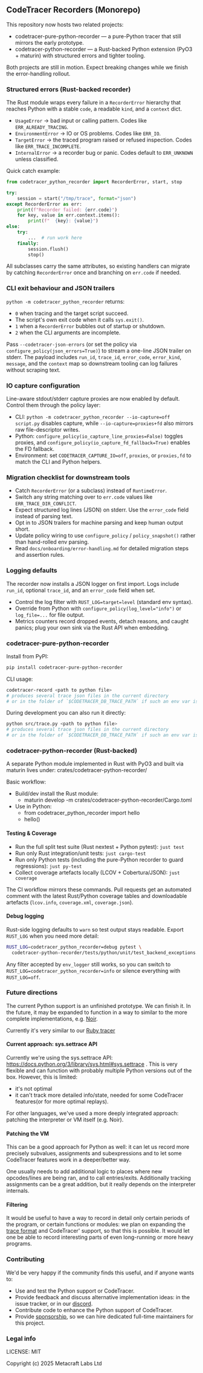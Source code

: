 ## CodeTracer Recorders (Monorepo)

This repository now hosts two related projects:

- codetracer-pure-python-recorder — a pure-Python tracer that still mirrors the early prototype.
- codetracer-python-recorder — a Rust-backed Python extension (PyO3 + maturin) with structured errors and tighter tooling.

Both projects are still in motion. Expect breaking changes while we finish the error-handling rollout.

### Structured errors (Rust-backed recorder)

The Rust module wraps every failure in a `RecorderError` hierarchy that reaches Python with a stable `code`, a readable `kind`, and a `context` dict.

- `UsageError` → bad input or calling pattern. Codes like `ERR_ALREADY_TRACING`.
- `EnvironmentError` → IO or OS problems. Codes like `ERR_IO`.
- `TargetError` → the traced program raised or refused inspection. Codes like `ERR_TRACE_INCOMPLETE`.
- `InternalError` → a recorder bug or panic. Codes default to `ERR_UNKNOWN` unless classified.

Quick catch example:

```python
from codetracer_python_recorder import RecorderError, start, stop

try:
    session = start("/tmp/trace", format="json")
except RecorderError as err:
    print(f"Recorder failed: {err.code}")
    for key, value in err.context.items():
        print(f"  {key}: {value}")
else:
    try:
        ...  # run work here
    finally:
        session.flush()
        stop()
```

All subclasses carry the same attributes, so existing handlers can migrate by catching `RecorderError` once and branching on `err.code` if needed.

### CLI exit behaviour and JSON trailers

`python -m codetracer_python_recorder` returns:

- `0` when tracing and the target script succeed.
- The script's own exit code when it calls `sys.exit()`.
- `1` when a `RecorderError` bubbles out of startup or shutdown.
- `2` when the CLI arguments are incomplete.

Pass `--codetracer-json-errors` (or set the policy via `configure_policy(json_errors=True)`) to stream a one-line JSON trailer on stderr. The payload includes `run_id`, `trace_id`, `error_code`, `error_kind`, `message`, and the `context` map so downstream tooling can log failures without scraping text.

### IO capture configuration

Line-aware stdout/stderr capture proxies are now enabled by default. Control them through the policy layer:

- CLI: `python -m codetracer_python_recorder --io-capture=off script.py` disables capture, while `--io-capture=proxies+fd` also mirrors raw file-descriptor writes.
- Python: `configure_policy(io_capture_line_proxies=False)` toggles proxies, and `configure_policy(io_capture_fd_fallback=True)` enables the FD fallback.
- Environment: set `CODETRACER_CAPTURE_IO=off`, `proxies`, or `proxies,fd` to match the CLI and Python helpers.

### Migration checklist for downstream tools

- Catch `RecorderError` (or a subclass) instead of `RuntimeError`.
- Switch any string matching over to `err.code` values like `ERR_TRACE_DIR_CONFLICT`.
- Expect structured log lines (JSON) on stderr. Use the `error_code` field instead of parsing text.
- Opt in to JSON trailers for machine parsing and keep human output short.
- Update policy wiring to use `configure_policy` / `policy_snapshot()` rather than hand-rolled env parsing.
- Read `docs/onboarding/error-handling.md` for detailed migration steps and assertion rules.

### Logging defaults

The recorder now installs a JSON logger on first import. Logs include `run_id`, optional `trace_id`, and an `error_code` field when set.

- Control the log filter with `RUST_LOG=target=level` (standard env syntax).
- Override from Python with `configure_policy(log_level="info")` or `log_file=...` for file output.
- Metrics counters record dropped events, detach reasons, and caught panics; plug your own sink via the Rust API when embedding.

### codetracer-pure-python-recorder

Install from PyPI:

```bash
pip install codetracer-pure-python-recorder
```

CLI usage:

```bash
codetracer-record <path to python file>
# produces several trace json files in the current directory
# or in the folder of `$CODETRACER_DB_TRACE_PATH` if such an env var is defined
```

During development you can also run it directly:

```bash
python src/trace.py <path to python file>
# produces several trace json files in the current directory
# or in the folder of `$CODETRACER_DB_TRACE_PATH` if such an env var is defined
```

### codetracer-python-recorder (Rust-backed)

A separate Python module implemented in Rust with PyO3 and built via maturin lives under:
crates/codetracer-python-recorder/

Basic workflow:

- Build/dev install the Rust module:
  - maturin develop -m crates/codetracer-python-recorder/Cargo.toml
- Use in Python:
  - from codetracer_python_recorder import hello
  - hello()

#### Testing & Coverage

- Run the full split test suite (Rust nextest + Python pytest): `just test`
- Run only Rust integration/unit tests: `just cargo-test`
- Run only Python tests (including the pure-Python recorder to guard regressions): `just py-test`
- Collect coverage artefacts locally (LCOV + Cobertura/JSON): `just coverage`

The CI workflow mirrors these commands. Pull requests get an automated comment with the latest Rust/Python coverage tables and downloadable artefacts (`lcov.info`, `coverage.xml`, `coverage.json`).

#### Debug logging

Rust-side logging defaults to `warn` so test output stays readable. Export
`RUST_LOG` when you need more detail:

```bash
RUST_LOG=codetracer_python_recorder=debug pytest \
  codetracer-python-recorder/tests/python/unit/test_backend_exceptions.py -q
```

Any filter accepted by `env_logger` still works, so you can switch to
`RUST_LOG=codetracer_python_recorder=info` or silence everything with
`RUST_LOG=off`.

### Future directions

The current Python support is an unfinished prototype. We can finish it. In the future, it may be expanded to function in a way to similar to the more complete implementations, e.g. [Noir](https://github.com/blocksense-network/noir/tree/blocksense/tooling/tracer).

Currently it's very similar to our [Ruby tracer](https://github.com/metacraft-labs/ct-ruby-tracer)

#### Current approach: sys.settrace API

Currently we're using the sys.settrace API: https://docs.python.org/3/library/sys.html#sys.settrace .
This is very flexible and can function with probably multiple Python versions out of the box. 
However, this is limited:

* it's not optimal
* it can't track more detailed info/state, needed for some CodeTracer features(or for more optimal replays).

For other languages, we've used a more deeply integrated approach: patching the interpreter or VM itself (e.g. Noir).

#### Patching the VM

This can be a good approach for Python as well: it can let us record more precisely subvalues, assignments and subexpressions and to let
some CodeTracer features work in a deeper/better way.

One usually needs to add additional logic to places where new opcodes/lines are being ran, and to call entries/exits. Additionally
tracking assignments can be a great addition, but it really depends on the interpreter internals.

#### Filtering

It would be useful to have a way to record in detail only certain periods of the program, or certain functions or modules: 
we plan on expanding the [trace format](https://github.com/metacraft-labs/runtime_tracing/) and CodeTracer' support, so that this is possible. It would let one be able to record interesting
parts of even long-running or more heavy programs.

### Contributing

We'd be very happy if the community finds this useful, and if anyone wants to:

* Use and test the Python support or CodeTracer.
* Provide feedback and discuss alternative implementation ideas: in the issue tracker, or in our [discord](https://discord.gg/qSDCAFMP).
* Contribute code to enhance the Python support of CodeTracer.
* Provide [sponsorship](https://opencollective.com/codetracer), so we can hire dedicated full-time maintainers for this project.

### Legal info

LICENSE: MIT

Copyright (c) 2025 Metacraft Labs Ltd
